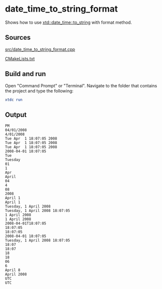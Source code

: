 # date_time_to_string_format

Shows how to use [xtd::date_time::to_string](https://gammasoft71.github.io/xtd/reference_guides/latest/classxtd_1_1date__time.html#a58e9d766b5af37b77d5d8239a8320ab7) with format method.

## Sources

[src/date_time_to_string_format.cpp](src/date_time_to_string_format.cpp)

[CMakeLists.txt](CMakeLists.txt)

## Build and run

Open "Command Prompt" or "Terminal". Navigate to the folder that contains the project and type the following:

```cmake
xtdc run
```

## Output

```
PM
04/01/2008
4/01/2008
Tue Apr  1 18:07:05 2008
Tue Apr  1 18:07:05 2008
Tue Apr  1 18:07:05 2008
2008-04-01 18:07:05
Tue
Tuesday
01
1
Apr
April
04
4
08
2008
April 1
April 1
Tuesday, 1 April 2008
Tuesday, 1 April 2008 18:07:05
1 April 2008
1 April 2008
2008-04-01T18:07:05
18:07:05
18:07:05
2008-04-01 18:07:05
Tuesday, 1 April 2008 18:07:05
18:07
18:07
18
18
06
6
April 8
April 2008
UTC
UTC
```
